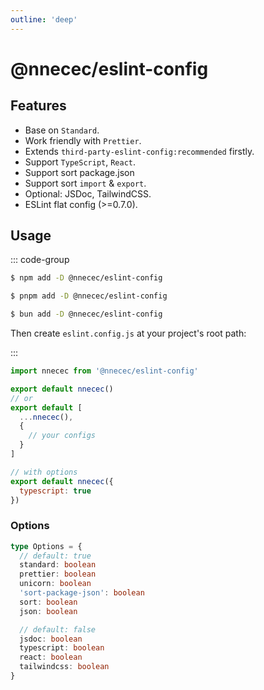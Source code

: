 ```yaml
---
outline: 'deep'
---
```


# @nnecec/eslint-config

## Features

- Base on `Standard`.
- Work friendly with `Prettier`.
- Extends `third-party-eslint-config:recommended` firstly.
- Support `TypeScript`, `React`.
- Support sort package.json
- Support sort `import` & `export`.
- Optional: JSDoc, TailwindCSS.
- ESLint flat config (\>=0.7.0).

## Usage

::: code-group

```sh [npm]
$ npm add -D @nnecec/eslint-config
```

```sh [pnpm]
$ pnpm add -D @nnecec/eslint-config
```

```sh [bun]
$ bun add -D @nnecec/eslint-config
```

Then create `eslint.config.js` at your project's root path:

:::

```js
import nnecec from '@nnecec/eslint-config'

export default nnecec()
// or
export default [
  ...nnecec(),
  {
    // your configs
  }
]

// with options
export default nnecec({
  typescript: true
})
```

### Options

```ts
type Options = {
  // default: true
  standard: boolean
  prettier: boolean
  unicorn: boolean
  'sort-package-json': boolean
  sort: boolean
  json: boolean

  // default: false
  jsdoc: boolean
  typescript: boolean
  react: boolean
  tailwindcss: boolean
}
```
